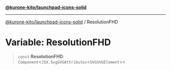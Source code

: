 [**@kurone-kito/launchpad-icons-solid**](../README.md)

***

[@kurone-kito/launchpad-icons-solid](../globals.md) / ResolutionFHD

# Variable: ResolutionFHD

> `const` **ResolutionFHD**: `Component`\<`JSX.SvgSVGAttributes`\<`SVGSVGElement`\>\>
